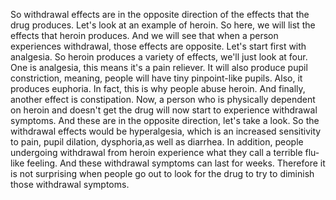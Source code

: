 So withdrawal effects are in the opposite direction of the effects that the
drug produces. Let's look at an example of heroin. So here, we will list the
effects that heroin produces. And we will see that when a person experiences
withdrawal, those effects are opposite. Let's start first with analgesia. So
heroin produces a variety of effects, we'll just look at four. One is
analgesia, this means it's a pain reliever. It will also produce pupil
constriction, meaning, people will have tiny pinpoint-like pupils. Also, it
produces euphoria. In fact, this is why people abuse heroin. And finally,
another effect is constipation. Now, a person who is physically dependent on
heroin and doesn't get the drug will now start to experience withdrawal
symptoms. And these are in the opposite direction, let's take a look. So the
withdrawal effects would be hyperalgesia, which is an increased sensitivity to
pain, pupil dilation, dysphoria,as well as diarrhea. In addition, people
undergoing withdrawal from heroin experience what they call a terrible flu-like
feeling. And these withdrawal symptoms can last for weeks. Therefore it is not
surprising when people go out to look for the drug to try to diminish those
withdrawal symptoms.
